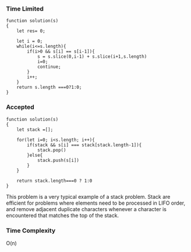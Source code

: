 ### Time Limited
```
function solution(s)
{
    let res= 0;
    
    let i = 0;
    while(i<=s.length){
        if(i>0 && s[i] == s[i-1]){
            s = s.slice(0,i-1) + s.slice(i+1,s.length)
            i=0;
            continue;
        }
        i++;
    }
    return s.length ===0?1:0;
}
```


### Accepted
```
function solution(s)
{
    let stack =[];

    for(let i=0; i<s.length; i++){
        if(stack && s[i] === stack[stack.length-1]){
            stack.pop()
        }else{
            stack.push(s[i])
        }
    }

    return stack.length===0 ? 1:0
}
```

This problem is a very typical example of a stack problem.
Stack are efficient for problems where elements need to be processed in LIFO order, and remove adjacent duplicate characters whenever a character is encountered that matches the top of the stack.


### Time Complexity
O(n)

